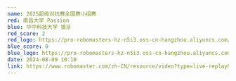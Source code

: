 ```yaml
---
name: 2025超级对抗赛全国赛小组赛
red: 南昌大学 Passion
blue: 华中科技大学 狼牙
red_score: 2
red_logo: https://pro-robomasters-hz-n5i3.oss-cn-hangzhou.aliyuncs.com/teams/1525699199414-logo_blue_800x800.png
blue_score: 0
blue_logo: https://pro-robomasters-hz-n5i3.oss-cn-hangzhou.aliyuncs.com/teams/1525675209294-logo_blue_800x800.png
date: 2024-08-09 10:10
link: https://www.robomaster.com/zh-CN/resource/video?type=live-replay&videoUrl=https://vod.robomaster.com/video/30676260-19134ff0d82-0006-a66d-d2f-76fb4.mp4&zoneType=548
---
```

